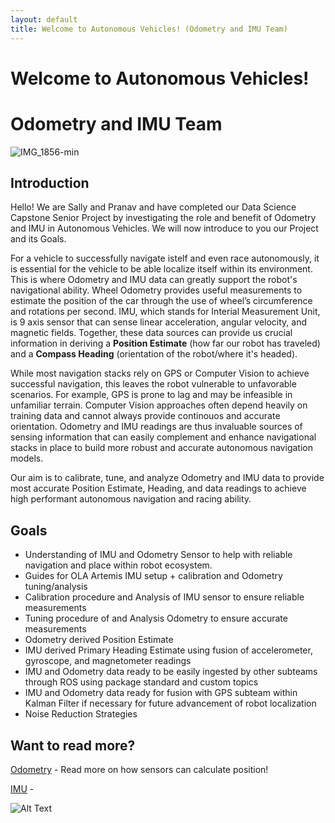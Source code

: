 ```yaml
---
layout: default
title: Welcome to Autonomous Vehicles! (Odometry and IMU Team)
---
```


# Welcome to Autonomous Vehicles!
#    Odometry and IMU Team


![IMG_1856-min](https://user-images.githubusercontent.com/13074631/110229215-95f8e400-7ebc-11eb-813c-96c579c45588.png)

## Introduction
Hello! We are Sally and Pranav and have completed our Data Science Capstone Senior Project by investigating the role and benefit of Odometry and IMU in Autonomous Vehicles. We will now introduce to you our Project and its Goals.

For a vehicle to successfully navigate istelf and even race autonomously, it is essential for the vehicle to be able localize itself within its environment. This is where Odometry and IMU data can greatly support the robot's navigational ability. Wheel Odometry provides useful measurements to estimate the position of the car through the use of wheel’s circumference and rotations per second. IMU, which stands for Interial Measurement Unit, is 9 axis sensor that can sense linear acceleration, angular velocity, and magnetic fields. Together, these data sources can provide us crucial information in deriving a **Position Estimate** (how far our robot has traveled) and a **Compass Heading** (orientation of the robot/where it's headed). 

While most navigation stacks rely on GPS or Computer Vision to achieve successful navigation, this leaves the robot vulnerable to unfavorable scenarios. For example, GPS is prone to lag and may be infeasible in unfamiliar terrain. Computer Vision approaches often depend heavily on training data and cannot always provide continouos and accurate orientation. Odometry and IMU readings are thus invaluable sources of sensing information that can easily complement and enhance navigational stacks in place to build more robust and accurate autonomous navigation models. 

Our aim is to calibrate, tune, and analyze Odometry and IMU data to provide most accurate Position Estimate, Heading, and data readings to achieve high performant autonomous navigation and racing ability.

## Goals
- Understanding of IMU and Odometry Sensor to help with reliable navigation and place within robot ecosystem.
- Guides for OLA Artemis IMU setup + calibration and Odometry tuning/analysis
- Calibration procedure and Analysis of IMU sensor to ensure reliable measurements 
- Tuning procedure of and Analysis Odometry to ensure accurate measurements
- Odometry derived Position Estimate
- IMU derived Primary Heading Estimate using fusion of accelerometer, gyroscope, and magnetometer readings
- IMU and Odometry data ready to be easily ingested by other subteams through ROS using package standard and custom topics
- IMU and Odometry data ready for fusion with GPS subteam within Kalman Filter if necessary for future advancement of robot localization
- Noise Reduction Strategies

## Want to read more?
[Odometry] - Read more on how sensors can calculate position!

[IMU] - 



![Alt Text](https://media.giphy.com/media/KcdCOCzmmfy0ZlzbXT/giphy.gif)

[//]: # (These are reference links used in the body of this note and get stripped out when the markdown processor does its job. There is no need to format nicely because it shouldn't be seen. Thanks SO - http://stackoverflow.com/questions/4823468/store-comments-in-markdown-syntax)

   [Odometry]: <https://sallypoon.github.io/autonomousvehicles.github.io/odometry/>
   [IMU]: <https://sallypoon.github.io/autonomousvehicles.github.io/imu/>
